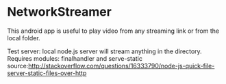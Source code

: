 # NetworkStreamer
This android app is useful to play video from any streaming link or from the local folder.



Test server: local node.js server will stream anything in the directory.
	Requires modules: finalhandler and serve-static
	source:http://stackoverflow.com/questions/16333790/node-js-quick-file-server-static-files-over-http
	
